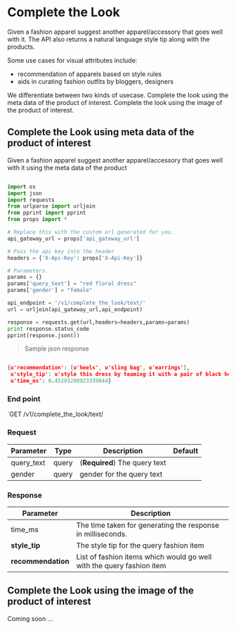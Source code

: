 
# Complete the Look

Given a fashion apparel suggest another apparel/accessory that goes well with it. The API also returns a natural language style tip along with the products.

Some use cases for visual attributes include:
- recommendation of apparels based on style rules
- aids in curating fashion outfits by bloggers, designers

<aside class="notice">
We differentiate between two kinds of usecase. Complete the look using the meta data of the product of interest. Complete the look using the image of the product of interest.
</aside>

## Complete the Look using meta data of the product of interest

Given a fashion apparel suggest another apparel/accessory that goes well with it using the meta data of the product

```python

import os
import json
import requests
from urlparse import urljoin
from pprint import pprint
from props import *

# Replace this with the custom url generated for you.
api_gateway_url = props['api_gateway_url']

# Pass the api key into the header
headers = {'X-Api-Key': props['X-Api-Key']}

# Parameters.
params = {}
params['query_text'] = "red floral dress"
params['gender'] = "female"

api_endpoint = '/v1/complete_the_look/text/'
url = urljoin(api_gateway_url,api_endpoint)

response = requests.get(url,headers=headers,params=params)
print response.status_code
pprint(response.json())

```

> Sample json response

```json

{u'recommendation': [u'heels', u'sling bag', u'earrings'],
 u'style_tip': u'style this dress by teaming it with a pair of black heels and a sling bag and a pair of earrings and a sling bag. ',
 u'time_ms': 0.45203208923339844}

```

### End point

`GET /v1/complete_the_look/text/

### Request

Parameter | Type | Description | Default
--------- | ------- | ----------- | -----------
query_text | query | (**Required**) The query text
gender | query | gender for the query text 


### Response

Parameter |  Description
--------- |  -----------
time_ms |  The time taken for generating the response in milliseconds.
**style_tip** |  The style tip for the query fashion item
**recommendation** | List of fashion items which would go well with the query fashion item


## Complete the Look using the image of the product of interest

Coming soon ...